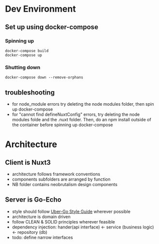 # Dev Environment

## Set up using docker-compose

### Spinning up

```
docker-compose build
docker-compose up
```

### Shutting down

```
docker-compose down --remove-orphans
```

## troubleshooting

- for node_module errors try deleting the node modules folder, then spin up docker-compose
- for "cannot find defineNuxtConfig" errors, try deleting the node modules folde and the .nuxt folder. Then, do an npm install outside of the container before spinning up docker-compose

# Architecture

## Client is Nuxt3

- architecture follows framework conventions
- components subfolders are arranged by function
- NB folder contains neobrutalism design components

## Server is Go-Echo

- style should follow [Uber-Go Style Guide](https://github.com/uber-go/guide) wherever possible
- architecture is domain driven
- follow CLEAN & SOLID principles wherever feasible
- dependency injection: hander(api interface) <- service (business logic) <- repository (db)
- todo: define narrow interfaces
